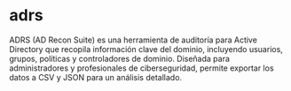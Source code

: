 # adrs
ADRS (AD Recon Suite) es una herramienta de auditoría para Active Directory que recopila información clave del dominio, incluyendo usuarios, grupos, políticas y controladores de dominio. Diseñada para administradores y profesionales de ciberseguridad, permite exportar los datos a CSV y JSON para un análisis detallado.
